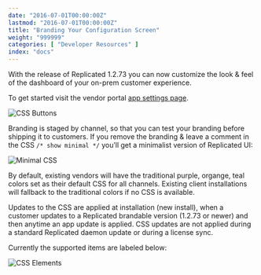 ```yaml
---
date: "2016-07-01T00:00:00Z"
lastmod: "2016-07-01T00:00:00Z"
title: "Branding Your Configuration Screen"
weight: "999999"
categories: [ "Developer Resources" ]
index: "docs"
---
```


With the release of Replicated 1.2.73 you can now customize the look & feel of the
dashboard of your on-prem customer experience.

To get started visit the vendor portal [app settings page](https://vendor.replicated.com/settings).

![CSS Buttons](/images/post-screens/css-buttons.png)

Branding is staged by channel, so that you can test your branding before shipping it to
customers. If you remove the branding & leave a comment in the CSS
`/* show minimal */` you’ll get a minimalist version of Replicated UI:

![Minimal CSS](/images/post-screens/minimal-css.png)

By default, existing vendors will have the traditional purple, organge, teal colors set as
their default CSS for all channels. Existing client installations will fallback to the
traditional colors if no CSS is available.

Updates to the CSS are applied at installation (new install), when a customer updates to a
Replicated brandable version (1.2.73 or newer) and then anytime an app update is applied.
CSS updates are not applied during a standard Replicated daemon update or during a
license sync.

Currently the supported items are labeled below:

![CSS Elements](/images/post-screens/css-elements.png)
